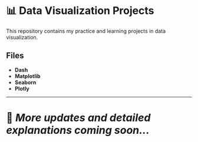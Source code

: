 # 📊 Data Visualization Projects

This repository contains my practice and learning projects in data visualization.

## Files
- **Dash** 
- **Matplotlib**   
- **Seaborn**
- **Plotly**   

---

# 🚀 *More updates and detailed explanations coming soon...*

